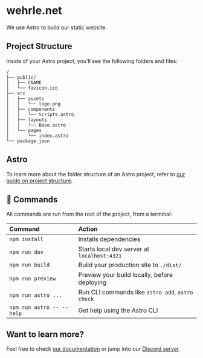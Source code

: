 # wehrle.net

We use Astro to build our static website.

## Project Structure

Inside of your Astro project, you'll see the following folders and files:

```text
/
├── public/
│   ├── CNAME
│   └── favicon.ico
├── src
│   ├── assets
│   │   └── logo.png
│   ├── components
│   │   └── Scripts.astro
│   ├── layouts
│   │   └── Base.astro
│   └── pages
│       └── index.astro
└── package.json
```

## Astro

To learn more about the folder structure of an Astro project, refer to [our guide on project structure](https://docs.astro.build/en/basics/project-structure/).

## 🧞 Commands

All commands are run from the root of the project, from a terminal:

| Command                   | Action                                           |
| :------------------------ | :----------------------------------------------- |
| `npm install`             | Installs dependencies                            |
| `npm run dev`             | Starts local dev server at `localhost:4321`      |
| `npm run build`           | Build your production site to `./dist/`          |
| `npm run preview`         | Preview your build locally, before deploying     |
| `npm run astro ...`       | Run CLI commands like `astro add`, `astro check` |
| `npm run astro -- --help` | Get help using the Astro CLI                     |

## Want to learn more?

Feel free to check [our documentation](https://docs.astro.build) or jump into our [Discord server](https://astro.build/chat).
